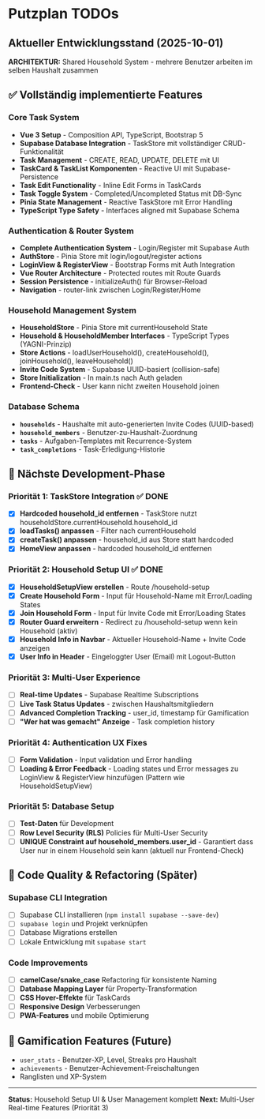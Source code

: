 # Putzplan TODOs

## Aktueller Entwicklungsstand (2025-10-01)

**ARCHITEKTUR:** Shared Household System - mehrere Benutzer arbeiten im selben Haushalt zusammen

## ✅ Vollständig implementierte Features

### Core Task System
- **Vue 3 Setup** - Composition API, TypeScript, Bootstrap 5
- **Supabase Database Integration** - TaskStore mit vollständiger CRUD-Funktionalität
- **Task Management** - CREATE, READ, UPDATE, DELETE mit UI
- **TaskCard & TaskList Komponenten** - Reactive UI mit Supabase-Persistence
- **Task Edit Functionality** - Inline Edit Forms in TaskCards
- **Task Toggle System** - Completed/Uncompleted Status mit DB-Sync
- **Pinia State Management** - Reactive TaskStore mit Error Handling
- **TypeScript Type Safety** - Interfaces aligned mit Supabase Schema

### Authentication & Router System
- **Complete Authentication System** - Login/Register mit Supabase Auth
- **AuthStore** - Pinia Store mit login/logout/register actions
- **LoginView & RegisterView** - Bootstrap Forms mit Auth Integration
- **Vue Router Architecture** - Protected routes mit Route Guards
- **Session Persistence** - initializeAuth() für Browser-Reload
- **Navigation** - router-link zwischen Login/Register/Home

### Household Management System
- **HouseholdStore** - Pinia Store mit currentHousehold State
- **Household & HouseholdMember Interfaces** - TypeScript Types (YAGNI-Prinzip)
- **Store Actions** - loadUserHousehold(), createHousehold(), joinHousehold(), leaveHousehold()
- **Invite Code System** - Supabase UUID-basiert (collision-safe)
- **Store Initialization** - In main.ts nach Auth geladen
- **Frontend-Check** - User kann nicht zweiten Household joinen

### Database Schema
- **`households`** - Haushalte mit auto-generierten Invite Codes (UUID-based)
- **`household_members`** - Benutzer-zu-Haushalt-Zuordnung
- **`tasks`** - Aufgaben-Templates mit Recurrence-System
- **`task_completions`** - Task-Erledigung-Historie

## 🚀 Nächste Development-Phase

### Priorität 1: TaskStore Integration ✅ DONE
- [x] **Hardcoded household_id entfernen** - TaskStore nutzt householdStore.currentHousehold.household_id
- [x] **loadTasks() anpassen** - Filter nach currentHousehold
- [x] **createTask() anpassen** - household_id aus Store statt hardcoded
- [x] **HomeView anpassen** - hardcoded household_id entfernen

### Priorität 2: Household Setup UI ✅ DONE
- [x] **HouseholdSetupView erstellen** - Route /household-setup
- [x] **Create Household Form** - Input für Household-Name mit Error/Loading States
- [x] **Join Household Form** - Input für Invite Code mit Error/Loading States
- [x] **Router Guard erweitern** - Redirect zu /household-setup wenn kein Household (aktiv)
- [x] **Household Info in Navbar** - Aktueller Household-Name + Invite Code anzeigen
- [x] **User Info in Header** - Eingeloggter User (Email) mit Logout-Button

### Priorität 3: Multi-User Experience
- [ ] **Real-time Updates** - Supabase Realtime Subscriptions
- [ ] **Live Task Status Updates** - zwischen Haushaltsmitgliedern
- [ ] **Advanced Completion Tracking** - user_id, timestamp für Gamification
- [ ] **"Wer hat was gemacht" Anzeige** - Task completion history

### Priorität 4: Authentication UX Fixes
- [ ] **Form Validation** - Input validation und Error handling
- [ ] **Loading & Error Feedback** - Loading states und Error messages zu LoginView & RegisterView hinzufügen (Pattern wie HouseholdSetupView)

### Priorität 5: Database Setup
- [ ] **Test-Daten** für Development
- [ ] **Row Level Security (RLS)** Policies für Multi-User Security
- [ ] **UNIQUE Constraint auf household_members.user_id** - Garantiert dass User nur in einem Household sein kann (aktuell nur Frontend-Check)

## 🔧 Code Quality & Refactoring (Später)

### Supabase CLI Integration
- [ ] Supabase CLI installieren (`npm install supabase --save-dev`)
- [ ] `supabase login` und Projekt verknüpfen
- [ ] Database Migrations erstellen
- [ ] Lokale Entwicklung mit `supabase start`

### Code Improvements
- [ ] **camelCase/snake_case** Refactoring für konsistente Naming
- [ ] **Database Mapping Layer** für Property-Transformation
- [ ] **CSS Hover-Effekte** für TaskCards
- [ ] **Responsive Design** Verbesserungen
- [ ] **PWA-Features** und mobile Optimierung

## 🎯 Gamification Features (Future)
- `user_stats` - Benutzer-XP, Level, Streaks pro Haushalt
- `achievements` - Benutzer-Achievement-Freischaltungen
- Ranglisten und XP-System

---

**Status:** Household Setup UI & User Management komplett
**Next:** Multi-User Real-time Features (Priorität 3)